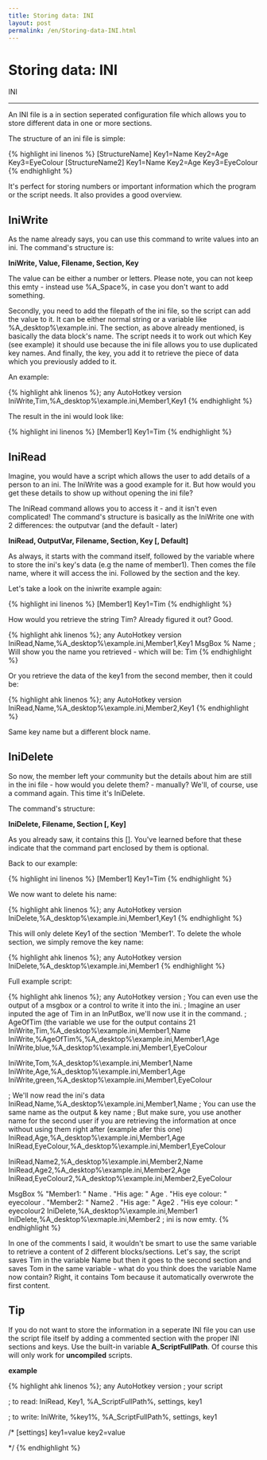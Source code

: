 ```yaml
---
title: Storing data: INI
layout: post
permalink: /en/Storing-data-INI.html
---
```


# Storing data: INI

INI
_________

An INI file is a in section seperated configuration file which allows you to store different data in one or more sections.

The structure of an ini file is simple:

{% highlight ini linenos %}
[StructureName]
Key1=Name
Key2=Age
Key3=EyeColour
[StructureName2]
Key1=Name
Key2=Age
Key3=EyeColour
{% endhighlight %}

It's perfect for storing numbers or important information which the program or the script needs. It also provides a good overview.

## IniWrite

As the name already says, you can use this command to write values into an ini. The command's structure is:

__IniWrite, Value, Filename, Section, Key__

The value can be either a number or letters. Please note, you can not keep this emty - instead use %A_Space%, in case you don't want to add something.

Secondly, you need to add the filepath of the ini file, so the script can add the value to it. It can be either normal string or a variable like %A_desktop%\example.ini.
The section, as above already mentioned, is basically the data block's name. The script needs it to work out which Key (see example) it should use because the ini file allows you to use duplicated key names.
And finally, the key, you add it to retrieve the piece of data which you previously added to it.

An example:

{% highlight ahk linenos %}; any AutoHotkey version
IniWrite,Tim,%A_desktop%\example.ini,Member1,Key1
{% endhighlight %}

The result in the ini would look like:

{% highlight ini linenos %}
[Member1]
Key1=Tim
{% endhighlight %}

## IniRead

Imagine, you would have a script which allows the user to add details of a person to an ini. The IniWrite was a good example for it. But how would you get these details to show up without opening the ini file?

The IniRead command allows you to access it - and it isn't even complicated! The command's structure is basically as the IniWrite one with 2 differences: the outputvar (and the default - later)

__IniRead, OutputVar, Filename, Section, Key [, Default]__

As always, it starts with the command itself, followed by the variable where to store the ini's key's data (e.g the name of member1).
Then comes the file name, where it will access the ini.
Followed by the section and the key.

Let's take a look on the iniwrite example again:

{% highlight ini linenos %}
[Member1]
Key1=Tim
{% endhighlight %}

How would you retrieve the string Tim? Already figured it out? Good.

{% highlight ahk linenos %}; any AutoHotkey version
IniRead,Name,%A_desktop%\example.ini,Member1,Key1
MsgBox % Name ; Will show you the name you retrieved - which will be: Tim
{% endhighlight %}

Or you retrieve the data of the key1 from the second member, then it could be:

{% highlight ahk linenos %}; any AutoHotkey version
IniRead,Name,%A_desktop%\example.ini,Member2,Key1
{% endhighlight %}

Same key name but a different block name.

## IniDelete

So now, the member left your community but the details about him are still in the ini file - how would you delete them? - manually? We'll, of course, use a command again. This time it's IniDelete.

The command's structure:

__IniDelete, Filename, Section [, Key]__

As you already saw, it contains this []. You've learned before that these indicate that the command part enclosed by them is optional.

Back to our example:

{% highlight ini linenos %}
[Member1]
Key1=Tim
{% endhighlight %}

We now want to delete his name:

{% highlight ahk linenos %}; any AutoHotkey version
IniDelete,%A_desktop%\example.ini,Member1,Key1
{% endhighlight %}

This will only delete Key1 of the section 'Member1'.
To delete the whole section, we simply remove the key name:

{% highlight ahk linenos %}; any AutoHotkey version
IniDelete,%A_desktop%\example.ini,Member1
{% endhighlight %}

Full example script:

{% highlight ahk linenos %}; any AutoHotkey version
; You can even use the output of a msgbox or a control to write it into the ini.
; Imagine an user inputed the age of Tim in an InPutBox, we'll now use it in the command.
; AgeOfTim (the variable we use for the output contains 21
IniWrite,Tim,%A_desktop%\example.ini,Member1,Name
IniWrite,%AgeOfTim%,%A_desktop%\example.ini,Member1,Age
IniWrite,blue,%A_desktop%\example.ini,Member1,EyeColour

IniWrite,Tom,%A_desktop%\example.ini,Member1,Name
IniWrite,Age,%A_desktop%\example.ini,Member1,Age
IniWrite,green,%A_desktop%\example.ini,Member1,EyeColour

; We'll now read the ini's data 
IniRead,Name,%A_desktop%\example.ini,Member1,Name ; You can use the same name as the output & key name
; But make sure, you use another name for the second user if you are retrieving the information at once without using them right after (example afer this one)
IniRead,Age,%A_desktop%\example.ini,Member1,Age
IniRead,EyeColour,%A_desktop%\example.ini,Member1,EyeColour

IniRead,Name2,%A_desktop%\example.ini,Member2,Name
IniRead,Age2,%A_desktop%\example.ini,Member2,Age
IniRead,EyeColour2,%A_desktop%\example.ini,Member2,EyeColour

MsgBox % "Member1: " Name
             . "His age: " Age
             . "His eye colour: " eyecolour
             . "Member2: " Name2
             . "His age: " Age2
             . "His eye colour: " eyecolour2
IniDelete,%A_desktop%\example.ini,Member1
IniDelete,%A_desktop%\exmaple.ini,Member2 ; ini is now emty.
{% endhighlight %}

In one of the comments I said, it wouldn't be smart to use the same variable to retrieve a content of 2 different blocks/sections.
Let's say, the script saves Tim in the variable Name but then it goes to the second section and saves Tom in the same variable - what do you think does the variable Name now contain?
Right, it contains Tom because it automatically overwrote the first content.

## Tip

If you do not want to store the information in a seperate INI file you can use the script file itself by adding a commented section with the proper INI sections and keys. Use the built-in variable __A_ScriptFullPath__. Of course this will only work for **uncompiled** scripts.

**example**

{% highlight ahk linenos %}; any AutoHotkey version
; your script

; to read:
IniRead, Key1, %A_ScriptFullPath%, settings, key1

; to write:
IniWrite, %key1%, %A_ScriptFullPath%, settings, key1

/*
[settings]
key1=value
key2=value

*/
{% endhighlight %}

